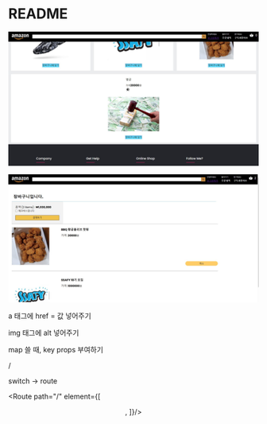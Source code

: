 # README



![amazon-캡처.JPG](amazon-캡처.JPG)

![amazon-캡처2.JPG](amazon-캡처2.JPG)



a 태그에 href  = 값 넣어주기



img 태그에 alt 넣어주기



map 쓸 때, key props 부여하기

/

switch -> route

<Route path="/" element={[<Header/>, <Home/>]}/>
